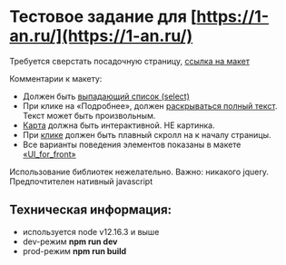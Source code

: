 # Тестовое задание для [https://1-an.ru/](https://1-an.ru/)

Требуется сверстать посадочную страницу, [ссылка на макет](https://www.figma.com/file/8jO8R3Tebsl83AMtSUy1xd/Test_frontend-(Copy))

Комментарии к макету:

* Должен быть [выпадающий список (select)](http://joxi.ru/Q2KlWVKtOkNjEA)
* При клике на «Подробнее», должен [раскрываться полный текст](http://joxi.ru/zANJKyRi17EDMA). Текст может быть произвольным.
* [Карта](http://joxi.ru/VrwXK3PCoWZnjm) должна быть интерактивной. НЕ картинка.
* При [клике](http://joxi.ru/5md4l0bcqlNE5m) должен быть плавный скролл на к началу страницы.
* Все варианты поведения элементов показаны в макете [«UI_for_front»](http://joxi.ru/brRJ3LXiBq0jer)

Использование библиотек нежелательно. Важно: никакого jquery. Предпочтителен нативный javascript

## Техническая информация:

- используется node v12.16.3 и выше
- dev-режим **npm run dev**
- prod-режим **npm run build**
